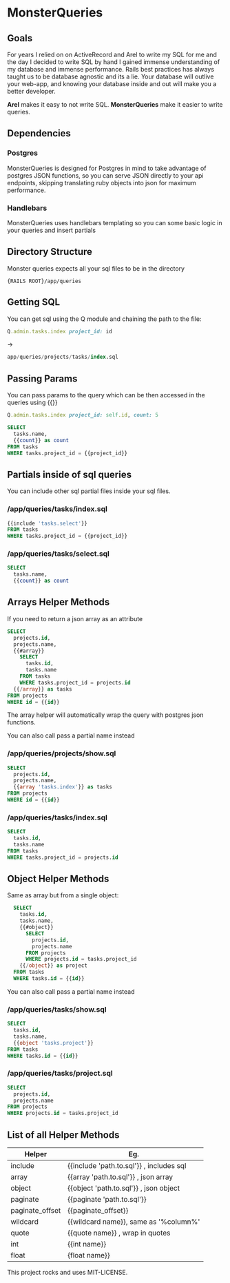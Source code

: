 # MonsterQueries #

## Goals ##

For years I relied on on ActiveRecord and Arel to write my SQL for me and the day I decided to write SQL by hand I gained immense understanding of my database and immense performance. Rails best practices has always taught us to be database agnostic and its a lie. Your database will outlive your web-app, and knowing your database inside and out will make you a better developer. 

**Arel** makes it easy to not write SQL. **MonsterQueries** make it easier to write queries.

## Dependencies ##

### Postgres ###

MonsterQueries is designed for Postgres in mind to take advantage of postgres JSON functions, so you can serve JSON directly to your api endpoints, skipping translating ruby objects into json for maximum performance.

### Handlebars ###

MonsterQueries uses handlebars templating so you can some basic logic in your queries and insert partials

## Directory Structure ##

Monster queries expects all your sql files to be in the directory

```
{RAILS ROOT}/app/queries
```

## Getting SQL ##

You can get sql using the Q module and chaining the path to the file:
```ruby
Q.admin.tasks.index project_id: id
```
->
                     
```sql
app/queries/projects/tasks/index.sql
```

## Passing Params ##
You can pass params to the query which can be then accessed
in the queries using {{}}
```ruby
Q.admin.tasks.index project_id: self.id, count: 5
```                        
```sql
SELECT
  tasks.name,
  {{count}} as count
FROM tasks
WHERE tasks.project_id = {{project_id}}
```
## Partials inside of sql queries ##

You can include other sql partial files inside your sql files.

### /app/queries/tasks/index.sql ###
```sql
{{include 'tasks.select'}}
FROM tasks
WHERE tasks.project_id = {{project_id}}
```
### /app/queries/tasks/select.sql ###
```sql
SELECT
  tasks.name,
  {{count}} as count
```
## Arrays Helper Methods ##

If you need to return a json array as an attribute
```sql
SELECT
  projects.id,
  projects.name,
  {{#array}}
    SELECT
      tasks.id,
      tasks.name
    FROM tasks
    WHERE tasks.project_id = projects.id
  {{/array}} as tasks
FROM projects
WHERE id = {{id}}
```

The array helper will automatically wrap the query with
postgres json functions.

You can also call pass a partial name instead

### /app/queries/projects/show.sql ###
```sql
SELECT
  projects.id,
  projects.name,
  {{array 'tasks.index'}} as tasks
FROM projects
WHERE id = {{id}}
```

### /app/queries/tasks/index.sql ###
```sql
SELECT
  tasks.id,
  tasks.name
FROM tasks
WHERE tasks.project_id = projects.id
```

## Object Helper Methods ##

Same as array but from a single object:

```sql
  SELECT
    tasks.id,
    tasks.name,
    {{#object}}
      SELECT
        projects.id,
        projects.name
      FROM projects
      WHERE projects.id = tasks.project_id
    {{/object}} as project
  FROM tasks
  WHERE tasks.id = {{id}}
```

You can also call pass a partial name instead

### /app/queries/tasks/show.sql ###
```sql
SELECT
  tasks.id,
  tasks.name,
  {{object 'tasks.project'}}
FROM tasks
WHERE tasks.id = {{id}}
```

### /app/queries/tasks/project.sql ###
```sql
SELECT
  projects.id,
  projects.name
FROM projects
WHERE projects.id = tasks.project_id
```


## List of all Helper Methods ##

Helper             | Eg.
-------------------|----------------------------------------
include            | {{include 'path.to.sql'}} , includes sql
array              | {{array   'path.to.sql'}} , json array
object             | {{object  'path.to.sql'}} , json object
paginate           | {{paginate 'path.to.sql'}}
paginate_offset    | {{paginate_offset}}
wildcard           | {{wildcard name}}, same as '%column%'
quote              | {{quote name}} , wrap in quotes
int                | {{int name}}
float              | {float name}}

This project rocks and uses MIT-LICENSE.

